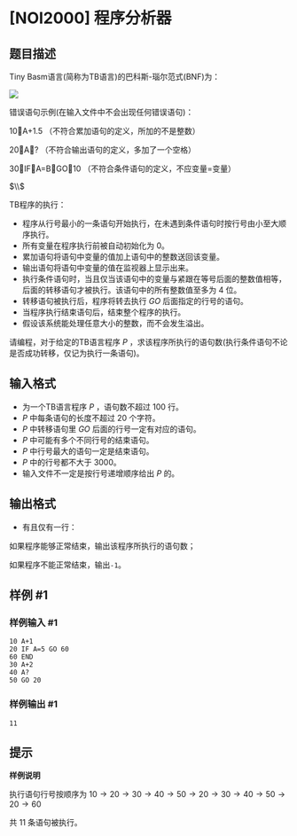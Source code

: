 # [NOI2000] 程序分析器

## 题目描述

Tiny Basm语言(简称为TB语言)的巴科斯-瑙尔范式(BNF)为：

![](https://cdn.luogu.com.cn/upload/image_hosting/37ipxplt.png)

错误语句示例(在输入文件中不会出现任何错误语句)：

10A+1.5                    （不符合累加语句的定义，所加的不是整数）

20A?                    （不符合输出语句的定义，多加了一个空格）

30IFA=BGO10           （不符合条件语句的定义，不应变量=变量）

$\\$

TB程序的执行：
-	程序从行号最小的一条语句开始执行，在未遇到条件语句时按行号由小至大顺序执行。
-	所有变量在程序执行前被自动初始化为 $0$。
-	累加语句将语句中变量的值加上语句中的整数送回该变量。
-	输出语句将语句中变量的值在监视器上显示出来。
-	执行条件语句时，当且仅当该语句中的变量与紧跟在等号后面的整数值相等，后面的转移语句才被执行。该语句中的所有整数值至多为 $4$ 位。
-	转移语句被执行后，程序将转去执行 $GO$ 后面指定的行号的语句。
-	当程序执行结束语句后，结束整个程序的执行。
-	假设该系统能处理任意大小的整数，而不会发生溢出。


请编程，对于给定的TB语言程序 $P$ ，求该程序所执行的语句数(执行条件语句不论是否成功转移，仅记为执行一条语句)。

## 输入格式

-	为一个TB语言程序 $P$ ，语句数不超过 $100$ 行。
-	$P$ 中每条语句的长度不超过 $20$ 个字符。
-	$P$ 中转移语句里 $GO$ 后面的行号一定有对应的语句。
-	$P$ 中可能有多个不同行号的结束语句。
-	$P$ 中行号最大的语句一定是结束语句。
-	$P$ 中的行号都不大于 $3000$。
-	输入文件不一定是按行号递增顺序给出 $P$ 的。


## 输出格式

-	有且仅有一行：

如果程序能够正常结束，输出该程序所执行的语句数；

如果程序不能正常结束，输出`-1`。


## 样例 #1

### 样例输入 #1
```
10 A+1
20 IF A=5 GO 60
60 END
30 A+2
40 A?
50 GO 20
```

### 样例输出 #1

```
11
```

## 提示

**样例说明**

执行语句行号按顺序为
$10→20→30→40→50→20→30→40→50→20→60$

共 $11$ 条语句被执行。

